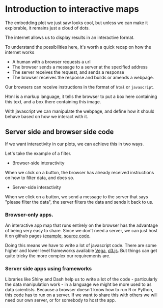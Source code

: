 # Introduction to interactive maps

The embedding plot we just saw looks cool, but unless we can make it explorable,
it remains just a cloud of dots.



The internet allows us to display results in an interactive format.

To understand the possibilities here, it's worth a quick recap on how the internet works

- A human with a browser requests a url
- The browser sends a message to a server at the specified address
- The server receives the request, and sends a response
- The browser receives the response and builds or amends a webpage.

Our browsers can receive instructions in the format of `html` or `javascript`.

Html is a markup language, it tells the browser to put a box here containing this text, and a box there containing this image.

With javascript we can manipulate the webpage, and define how it should behave based on how we interact with it.

## Server side and browser side code

If we want interactivity in our plots, we can achieve this in two ways.

Let's take the example of a filter.

- Browser-side interactivity

When we click on a button, the browser has already received instructions on how to filter data, and does so.

- Server-side interactivity

When we click on a button, we send a message to the server that says "please filter the data", the server filters the data and sends it back to us.

### Browser-only apps.

An interactive app map that runs entirely on the browser has the advantage of being very easy to share. Since we don't need a server, we can just host it on github pages ([example](https://mcallaghan.github.io/interactive-impacts-map/), [source code](https://github.com/mcallaghan/interactive-impacts-map).

Doing this means we have to write a lot of javascript code. There are some higher and lower level frameworks available [Vega](https://vega.github.io/vega/), [d3.js](https://d3js.org/). But things can get quite tricky the more complex our requirements are.

### Server side apps using frameworks

Libraries like Shiny and Dash help us to write a lot of the code - particularly the data manipulation work - in a language we might be more used to as data scientists. Because a browser doesn't know how to run R or Python, this code has to run on a server. If we want to share this with others we will need our own server, or for somebody to host the app.

